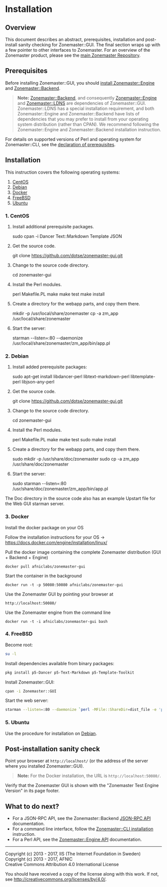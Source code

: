 # Installation

## Overview

This document describes an abstract, prerequisites, installation and
post-install sanity checking for Zonemaster::GUI. The final section wraps up
with a few pointer to other interfaces to Zonemaster. For an overview of the
Zonemaster product, please see the [main Zonemaster Repository].


## Prerequisites

Before installing Zonemaster::GUI, you should [install Zonemaster::Engine][
Zonemaster::Engine installation] and [Zonemaster::Backend][Zonemaster::Backend
installation].

> **Note:** [Zonemaster::Backend], and consequently [Zonemaster::Engine] and
> [Zonemaster::LDNS] are dependencies of Zonemaster::GUI. Zonemaster::LDNS has a
> special installation requirement, and both Zonemaster::Engine and
> Zonemaster::Backend have lists of dependencies that you may prefer to
> install from your operating system distribution (rather than CPAN).
> We recommend following the Zonemaster::Engine and Zonemaster::Backend
> installation instruction.

For details on supported versions of Perl and operating system for
Zonemaster::CLI, see the [declaration of prerequisites].


## Installation

This instruction covers the following operating systems:

 1. [CentOS](#1-centos)
 2. [Debian](#2-debian)
 3. [Docker](#3-docker)
 4. [FreeBSD](#4-freebsd)
 5. [Ubuntu](#5-ubuntu)


### 1. CentOS

1) Install additional prerequisite packages.

    sudo cpan -i Dancer Text::Markdown Template JSON

2) Get the source code.

    git clone https://github.com/dotse/zonemaster-gui.git

3) Change to the source code directory.

    cd zonemaster-gui

4) Install the Perl modules.

    perl Makefile.PL
    make
    make test
    make install

5) Create a directory for the webapp parts, and copy them there.

    mkdir -p /usr/local/share/zonemaster
    cp -a zm_app /usr/local/share/zonemaster

6) Start the server:

    starman --listen=:80 --daemonize /usr/local/share/zonemaster/zm_app/bin/app.pl


### 2. Debian

1) Install added prerequisite packages:

    sudo apt-get install libdancer-perl libtext-markdown-perl libtemplate-perl libjson-any-perl

2) Get the source code.

    git clone https://github.com/dotse/zonemaster-gui.git

3) Change to the source code directory.

    cd zonemaster-gui

4) Install the Perl modules.

    perl Makefile.PL
    make
    make test
    sudo make install

5) Create a directory for the webapp parts, and copy them there.

    sudo mkdir -p /usr/share/doc/zonemaster
    sudo cp -a zm_app /usr/share/doc/zonemaster

6) Start the server:

    sudo starman --listen=:80 /usr/share/doc/zonemaster/zm_app/bin/app.pl

The Doc directory in the source code also has an example Upstart file for the Web GUI starman server.


### 3. Docker

Install the docker package on your OS

Follow the installation instructions for your OS -> https://docs.docker.com/engine/installation/linux/
	
Pull the docker image containing the complete Zonemaster distribution (GUI + Backend + Engine)

	docker pull afniclabs/zonemaster-gui

Start the container in the background

	docker run -t -p 50080:50080 afniclabs/zonemaster-gui
	
Use the Zonemaster GUI by pointing your browser at

	http://localhost:50080/
	
Use the Zonemaster engine from the command line

	docker run -t -i afniclabs/zonemaster-gui bash
	

### 4. FreeBSD

Become root:

```sh
su -l
```

Install dependencies available from binary packages:

```sh
pkg install p5-Dancer p5-Text-Markdown p5-Template-Toolkit
```

Install Zonemaster::GUI:

```sh
cpan -i Zonemaster::GUI
```

Start the web server:

```sh
starman --listen=:80 --daemonize `perl -MFile::ShareDir=dist_file -e 'print dist_file("Zonemaster-GUI", "bin/app.pl")'`
```


### 5. Ubuntu

Use the procedure for installation on [Debian](#2-debian).


## Post-installation sanity check

Point your browser at `http://localhost/` (or the address of the server where
you installed Zonemaster::GUI).

> **Note:** For the Docker installation, the URL is `http://localhost:50080/`.

Verify that the Zonemaster GUI is shown with the "Zonemaster Test Engine
Version" in its page footer.


## What to do next?

 * For a JSON-RPC API, see the Zonemaster::Backend [JSON-RPC API] documentation.
 * For a command line interface, follow the [Zonemaster::CLI installation] instruction.
 * For a Perl API, see the [Zonemaster::Engine API] documentation.

-------

[Declaration of prerequisites]: https://github.com/dotse/zonemaster/blob/master/README.md#prerequisites
[JSON-RPC API]: https://github.com/dotse/zonemaster-backend/blob/master/docs/API.md
[Main Zonemaster repository]: https://github.com/dotse/zonemaster/blob/master/README.md
[Zonemaster::Backend installation]: https://github.com/dotse/zonemaster-backend/blob/master/docs/Installation.md
[Zonemaster::Backend]: https://github.com/dotse/zonemaster-backend/blob/master/README.md
[Zonemaster::CLI installation]: https://github.com/dotse/zonemaster-cli/blob/master/docs/Installation.md
[Zonemaster::Engine API]: http://search.cpan.org/%7Eznmstr/Zonemaster-Engine/lib/Zonemaster/Engine/Overview.pod
[Zonemaster::Engine installation]: https://github.com/dotse/zonemaster-engine/blob/master/docs/Installation.md
[Zonemaster::Engine]: https://github.com/dotse/zonemaster-engine/blob/master/README.md
[Zonemaster::LDNS]: https://github.com/dotse/zonemaster-ldns/blob/master/README.md

Copyright (c) 2013 - 2017, IIS (The Internet Foundation in Sweden) \
Copyright (c) 2013 - 2017, AFNIC \
Creative Commons Attribution 4.0 International License

You should have received a copy of the license along with this
work.  If not, see <http://creativecommons.org/licenses/by/4.0/>.

